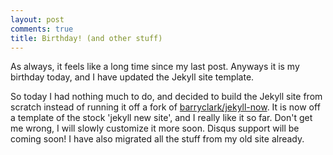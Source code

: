 ```yaml
---
layout: post
comments: true
title: Birthday! (and other stuff)
---
```


As always, it feels like a long time since my last post. Anyways it is my birthday today, and I have updated the Jekyll site template.

So today I had nothing much to do, and decided to build the Jekyll site from scratch instead of running it off a fork of [barryclark/jekyll-now](https://github.com/barryclark/jekyll-now). It is now off a template of the stock 'jekyll new site', and I really like it so far. Don't get me wrong, I will slowly customize it more soon. Disqus support will be coming soon! I have also migrated all the stuff from my old site already.
